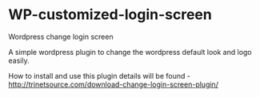 WP-customized-login-screen
==========================

Wordpress change login screen

A simple wordpress plugin to change the wordpress default look and logo easily.

How to install and use this plugin details will be found - 
http://trinetsource.com/download-change-login-screen-plugin/


